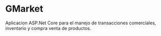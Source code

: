 # GMarket

Aplicacion ASP.Net Core para el manejo de transacciones comerciales, inventario y compra venta de productos.
